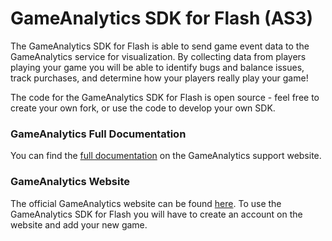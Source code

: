 # GameAnalytics SDK for Flash (AS3)

The GameAnalytics SDK for Flash is able to send game event data to the GameAnalytics service for visualization. By collecting data from players playing your game you will be able to identify bugs and balance issues, track purchases, and determine how your players really play your game!

The code for the GameAnalytics SDK for Flash is open source - feel free to create your own fork, or use the code to develop your own SDK.

### GameAnalytics Full Documentation

You can find the [full documentation](http://support.gameanalytics.com/forums/21591741-Flash) on the GameAnalytics support website.

### GameAnalytics Website

The official GameAnalytics website can be found [here](http://www.gameanalytics.com/). To use the GameAnalytics SDK for Flash you will have to create an account on the website and add your new game.

